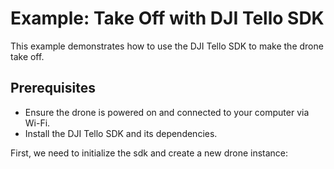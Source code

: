 # Example: Take Off with DJI Tello SDK

This example demonstrates how to use the DJI Tello SDK to make the drone take off.

## Prerequisites

- Ensure the drone is powered on and connected to your computer via Wi-Fi.
- Install the DJI Tello SDK and its dependencies.


First, we need to initialize the sdk and create a new drone instance:

```go
```